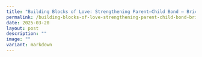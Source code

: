 ```yaml
---
title: "Building Blocks of Love: Strengthening Parent–Child Bond – Brick by Brick"
permalink: /building-blocks-of-love-strengthening-parent-child-bond-brick-by-brick/
date: 2025-03-20
layout: post
description: ""
image: ""
variant: markdown
---
```

